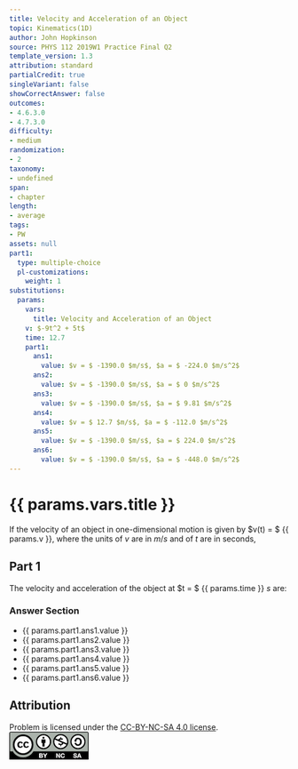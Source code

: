 ```yaml
---
title: Velocity and Acceleration of an Object
topic: Kinematics(1D)
author: John Hopkinson
source: PHYS 112 2019W1 Practice Final Q2
template_version: 1.3
attribution: standard
partialCredit: true
singleVariant: false
showCorrectAnswer: false
outcomes:
- 4.6.3.0
- 4.7.3.0
difficulty:
- medium
randomization:
- 2
taxonomy:
- undefined
span:
- chapter
length:
- average
tags:
- PW
assets: null
part1:
  type: multiple-choice
  pl-customizations:
    weight: 1
substitutions:
  params:
    vars:
      title: Velocity and Acceleration of an Object
    v: $-9t^2 + 5t$
    time: 12.7
    part1:
      ans1:
        value: $v = $ -1390.0 $m/s$, $a = $ -224.0 $m/s^2$
      ans2:
        value: $v = $ -1390.0 $m/s$, $a = $ 0 $m/s^2$
      ans3:
        value: $v = $ -1390.0 $m/s$, $a = $ 9.81 $m/s^2$
      ans4:
        value: $v = $ 12.7 $m/s$, $a = $ -112.0 $m/s^2$
      ans5:
        value: $v = $ -1390.0 $m/s$, $a = $ 224.0 $m/s^2$
      ans6:
        value: $v = $ -1390.0 $m/s$, $a = $ -448.0 $m/s^2$
---
```

# {{ params.vars.title }}
If the velocity of an object in one-dimensional motion is given by $v(t) = $ {{ params.v }}, where the units of $v$ are in $m/s$ and of $t$ are in seconds,

## Part 1

The velocity and acceleration of the object at $t = $ {{ params.time }} $s$ are:

### Answer Section

- {{ params.part1.ans1.value }}
- {{ params.part1.ans2.value }}
- {{ params.part1.ans3.value }}
- {{ params.part1.ans4.value }}
- {{ params.part1.ans5.value }}
- {{ params.part1.ans6.value }}

## Attribution

Problem is licensed under the [CC-BY-NC-SA 4.0 license](https://creativecommons.org/licenses/by-nc-sa/4.0/).<br> ![The Creative Commons 4.0 license requiring attribution-BY, non-commercial-NC, and share-alike-SA license.](https://raw.githubusercontent.com/firasm/bits/master/by-nc-sa.png)
